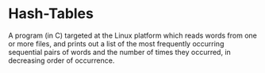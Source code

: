 # Hash-Tables
A program (in C) targeted at the Linux platform which reads words from one or more files, and prints out a list of the most frequently occurring sequential pairs of words and the number of times they occurred, in decreasing order of occurrence.
